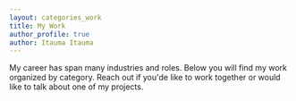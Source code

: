 ```yaml
---
layout: categories_work
title: My Work
author_profile: true
author: Itauma Itauma
---
```


My career has span many industries and roles. Below you will find my work organized by category. Reach out if you'de like to work together or would like to talk about one of my projects.

